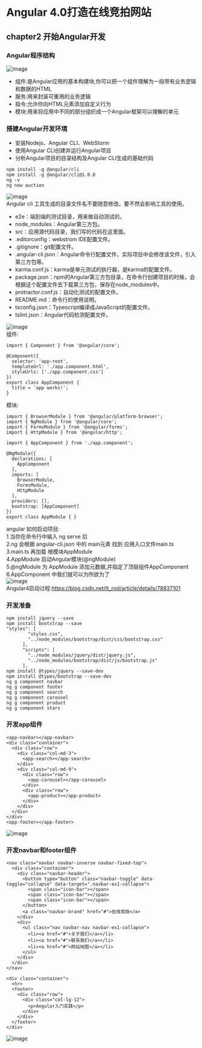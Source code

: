 # Angular 4.0打造在线竞拍网站
## chapter2 开始Angular开发
### Angular程序结构
![image](https://github.com/15529343201/auction/blob/chapter2/image/1.PNG)<br>
- 组件:是Angular应用的基本构建块,你可以把一个组件理解为一段带有业务逻辑和数据的HTML
- 服务:用来封装可重用的业务逻辑
- 指令:允许你向HTML元素添加自定义行为
- 模块:用来将应用中不同的部分组织成一个Angular框架可以理解的单元

### 搭建Angular开发环境
- 安装Nodejs、Angular CLI、WebStorm
- 使用Angular CLI创建并运行Angular项目
- 分析Angular项目的目录结构及Angular CLI生成的基础代码

```
npm install -g @angular/cli
npm install -g @angular/cli@1.0.0
ng -v
ng new auction
```
![image](https://github.com/15529343201/auction/blob/chapter2/image/2.PNG)<br>
Angular cli 工具生成的目录文件名不要随意修改，要不然会影响工具的使用。<br>
- e2e：端到端的测试目录，用来做自动测试的。
- node_modules：Angular第三方包。
- src：应用源代码目录，我们写的代码在这里面。
- .editorconfig：webstrom IDE配置文件。
- .gitignore：git配置文件。
- .angular-cli.json：Angular命令行配置文件，实际项目中会修改该文件，引入第三方包等。
- karma.conf.js：karma是单元测试的执行器，是karma的配置文件。
- package.json：npm的Angular第三方包目录，在命令行创建项目的时候，会根据这个配置文件去下载第三方包，保存在node_modules中。
- protractor.conf.js：自动化测试的配置文件。
- README.md：命令行的使用说明。
- tsconfig.json：Typescript编译成JavaScript的配置文件。
- tslint.json：Angular代码检测配置文件。

![image](https://github.com/15529343201/auction/blob/chapter2/image/3.PNG)<br>
组件:<br>
```
import { Component } from '@angular/core';

@Component({
  selector: 'app-root',
  templateUrl: './app.component.html',
  styleUrls: ['./app.component.css']
})
export class AppComponent {
  title = 'app works!';
}
```
模块:<br>
```
import { BrowserModule } from '@angular/platform-browser';
import { NgModule } from '@angular/core';
import { FormsModule } from '@angular/forms';
import { HttpModule } from '@angular/http';

import { AppComponent } from './app.component';

@NgModule({
  declarations: [
    AppComponent
  ],
  imports: [
    BrowserModule,
    FormsModule,
    HttpModule
  ],
  providers: [],
  bootstrap: [AppComponent]
})
export class AppModule { }
```
angular 如何启动项目:<br>
1.当你在命令行中输入 ng serve 后<br>
2.ng 会根据 angular-cli.json 中的 main元素 找到 应用入口文件main.ts<br>
3.main.ts 再加载 根模块AppModule<br>
4.AppModule 启动Angular模块(@ngModule)<br>
5.@ngModule 为 AppModule 添加元数据,并指定了顶层组件AppComponent<br>
6.AppComponent 中我们就可以为所欲为了<br>
![image](https://github.com/15529343201/auction/blob/chapter2/image/4.PNG)<br>
Angular4启动过程:https://blog.csdn.net/It_rod/article/details/78837101<br>   
### 开发准备
```
npm install jquery --save
npm install bootstrap --save
"styles": [
        "styles.css",
        "../node_modules/bootstrap/dist/css/bootstrap.css"
      ],
      "scripts": [
        "../node_modules/jquery/dist/jquery.js",
        "../node_modules/bootstrap/dist/js/bootstrap.js"
      ],
npm install @types/jquery --save-dev
npm install @types/bootstrap --save-dev
ng g component navbar
ng g component footer
ng g component search
ng g component carousel
ng g component product
ng g component stars
```
### 开发app组件
```
<app-navbar></app-navbar>
<div class="container">
  <div class="row">
    <div class="col-md-3">
      <app-search></app-search>
    </div>
    <div class="col-md-9">
      <div class="row">
        <app-carousel></app-carousel>
      </div>
      <div class="row">
        <app-product></app-product>
      </div>
    </div>
  </div>
</div>
<app-footer></app-footer>
```
![image](https://github.com/15529343201/auction/blob/chapter2/image/5.PNG)<br>
### 开发navbar和footer组件
```
<nav class="navbar navbar-inverse navbar-fixed-top">
  <div class="container">
    <div class="navbar-header">
      <button type="button" class="navbar-toggle" data-toggle="collapse" data-target=".navbar-ex1-collapse">
        <span class="icon-bar"></span>
        <span class="icon-bar"></span>
        <span class="icon-bar"></span>
      </button>
      <a class="navbar-brand" href="#">在线竞拍</a>
    </div>
    <div>
      <ul class="nav navbar-nav navbar-ex1-collapse">
        <li><a href="#">关于我们</a></li>
        <li><a href="#">联系我们</a></li>
        <li><a href="#">网站地图</a></li>
      </ul>
    </div>
  </div>
</nav>
```
```
<div class="container">
  <hr>
  <footer>
    <div class="row">
      <div class="col-lg-12">
        <p>Angular入门实践</p>
      </div>
    </div>
  </footer>
</div>
```
![image](https://github.com/15529343201/auction/blob/chapter2/image/6.PNG)<br>
